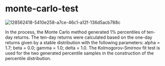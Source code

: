 # monte-carlo-test
![128562418-5410e258-a7ce-46c1-a12f-136d5acb788c](https://github.com/Gisich525/monte-carlo-test/assets/71756713/227f8419-fdd5-4e3d-8b6e-3993a9863372)

In the process, the Monte Carlo method generated 1% percentiles of ten-day returns. The ten-day returns were calculated based on the one-day returns given by a stable distribution with	the	
following	parameters:	alpha	=	1.7;	beta	=	0.0;	gamma	=	1.0;	delta	=	1.0.
The Kolmogorov-Smirnov fit test is used for the two generated percentile samples in the construction of the percentile distribution.
